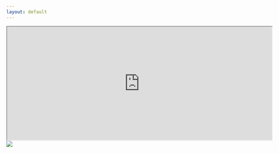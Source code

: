 ```yaml
---
layout: default
---
```

<div class="home">

<iframe src="http://kevinegbert.com/kae_sigma/" width="700px" height="300px"></iframe>

  <!-- <script src="kae_sigma/sketch.js" type="text/javascript"></script> -->
<img src="{{ site.baseurl }}/img/ghosty.png">
<br>
<br> 

  <!-- <h1 class="page-heading">Posts</h1>

  <ul class="post-list">
    {% for post in site.posts %}
      <li>
        <span class="post-meta">{{ post.date | date: "%b %-d, %Y" }}</span>

        <h2>
          <a class="post-link" href="{{ post.url | prepend: site.baseurl }}">{{ post.title }}</a>
        </h2>
      </li>
    {% endfor %}
  </ul> -->
<!--
  <p class="rss-subscribe">subscribe <a href="{{ "/feed.xml" | prepend: site.baseurl }}">via RSS</a></p> -->

</div>

<!-- <blockquote>
  <p>A sample blockquote.</p>

  <blockquote>
      <p>Nested blockquotes are
  also possible.</p>
    </blockquote> -->


<!-- <span style="color: orange"> party time </span> -->


  <body>

<!-- <img align="right" src="img/blue.png"> -->


  </body>
